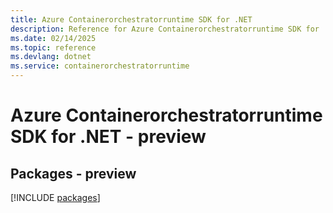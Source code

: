 ```yaml
---
title: Azure Containerorchestratorruntime SDK for .NET
description: Reference for Azure Containerorchestratorruntime SDK for .NET
ms.date: 02/14/2025
ms.topic: reference
ms.devlang: dotnet
ms.service: containerorchestratorruntime
---
```

# Azure Containerorchestratorruntime SDK for .NET - preview
## Packages - preview
[!INCLUDE [packages](containerorchestratorruntime-index.md)]